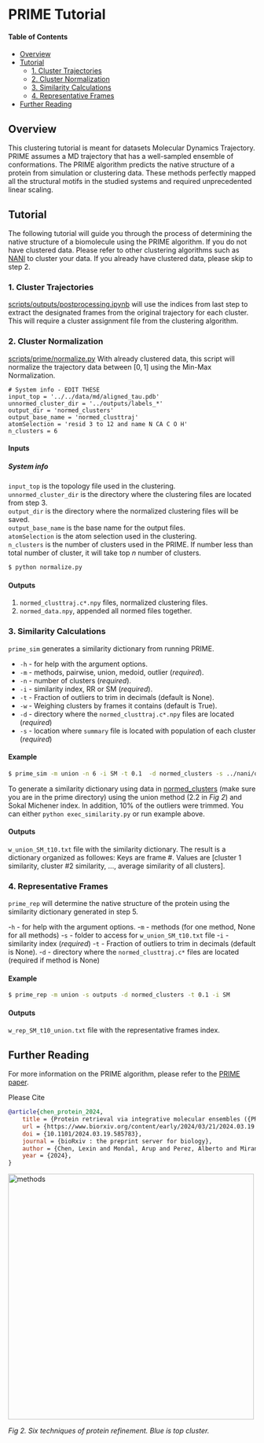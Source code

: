 # PRIME Tutorial

#### Table of Contents
- [Overview](#overview)
- [Tutorial](#tutorial)
  - [1. Cluster Trajectories](#1-cluster-trajectories)
  - [2. Cluster Normalization](#2-cluster-normalization)
  - [3. Similarity Calculations](#3-similarity-calculations)
  - [4. Representative Frames](#4-representative-frames)
- [Further Reading](#further-reading)

## Overview
This clustering tutorial is meant for datasets Molecular Dynamics Trajectory. PRIME assumes a MD trajectory that has a well-sampled ensemble of conformations. The PRIME algorithm predicts the native structure of a protein from simulation or clustering data. These methods perfectly mapped all the structural motifs in the studied systems and required unprecedented linear scaling.

## Tutorial
The following tutorial will guide you through the process of determining the native structure of a biomolecule using the PRIME algorithm. If you do not have clustered data. Please refer to other clustering algorithms such as [NANI](nani.md) to cluster your data. If you already have clustered data, please skip to step 2.

### 1. Cluster Trajectories
[scripts/outputs/postprocessing.ipynb](../scripts/outputs/postprocessing.ipynb) will use the indices from last step to extract the designated frames from the original trajectory for each cluster. This will require a cluster assignment file from the clustering algorithm.

### 2. Cluster Normalization
[scripts/prime/normalize.py](../scripts/prime/normalize.py) With already clustered data, this script will normalize the trajectory data between $[0,1]$ using the Min-Max Normalization. 

    # System info - EDIT THESE
    input_top = '../../data/md/aligned_tau.pdb'
    unnormed_cluster_dir = '../outputs/labels_*'
    output_dir = 'normed_clusters'
    output_base_name = 'normed_clusttraj'
    atomSelection = 'resid 3 to 12 and name N CA C O H'
    n_clusters = 6

#### Inputs
##### System info
`input_top` is the topology file used in the clustering. <br>
`unnormed_cluster_dir` is the directory where the clustering files are located from step 3. <br>
`output_dir` is the directory where the normalized clustering files will be saved. <br>
`output_base_name` is the base name for the output files. <br>
`atomSelection` is the atom selection used in the clustering. <br>
`n_clusters` is the number of clusters used in the PRIME. If number less than total number of cluster, it will take top *n* number of clusters. <br>

```bash
$ python normalize.py
```

#### Outputs
1. `normed_clusttraj.c*.npy` files, normalized clustering files.
2. `normed_data.npy`, appended all normed files together.

### 3. Similarity Calculations
`prime_sim` generates a similarity dictionary from running PRIME. 

- `-h` - for help with the argument options.
- `-m` - methods, pairwise, union, medoid, outlier (*required*).
- `-n` - number of clusters (*required*).
- `-i` - similarity index, RR or SM (*required*).
- `-t` - Fraction of outliers to trim in decimals (default is None).
- `-w` - Weighing clusters by frames it contains (default is True).
- `-d` - directory where the `normed_clusttraj.c*.npy` files are located (*required*)
- `-s` - location where `summary` file is located with population of each cluster (*required*)

#### Example 
```bash
$ prime_sim -m union -n 6 -i SM -t 0.1  -d normed_clusters -s ../nani/outputs/summary_6.csv
```

To generate a similarity dictionary using data in [normed_clusters](../scripts/prime/normed_clusters) (make sure you are in the prime directory) using the union method (2.2 in *Fig 2*) and Sokal Michener index. In addition, 10% of the outliers were trimmed. You can either `python exec_similarity.py` or run example above.

#### Outputs
`w_union_SM_t10.txt` file with the similarity dictionary.
The result is a dictionary organized as followes:
Keys are frame #. Values are [cluster 1 similarity, cluster #2 similarity, ..., average similarity of all clusters].

### 4. Representative Frames
`prime_rep` will determine the native structure of the protein using the similarity dictionary generated in step 5.

-`h` - for help with the argument options.
-`m` - methods (for one method, None for all methods)
-`s` - folder to access for `w_union_SM_t10.txt` file
-`i` - similarity index (*required*)
-`t` - Fraction of outliers to trim in decimals (default is None).
-`d` - directory where the `normed_clusttraj.c*` files are located (required if method is None)

#### Example 
```bash
$ prime_rep -m union -s outputs -d normed_clusters -t 0.1 -i SM
```

#### Outputs
`w_rep_SM_t10_union.txt` file with the representative frames index.

## Further Reading
For more information on the PRIME algorithm, please refer to the [PRIME paper](https://www.biorxiv.org/content/10.1101/2024.03.19.585783v1). 

Please Cite
```bibtex
@article{chen_protein_2024,
	title = {Protein retrieval via integrative molecular ensembles ({PRIME}) through extended similarity indices},
	url = {https://www.biorxiv.org/content/early/2024/03/21/2024.03.19.585783},
	doi = {10.1101/2024.03.19.585783},
	journal = {bioRxiv : the preprint server for biology},
	author = {Chen, Lexin and Mondal, Arup and Perez, Alberto and Miranda-Quintana, Ramon Alain},
	year = {2024},
}
```

<img src="../docs/img/methods.jpg" alt="methods" width="500" height=auto align="center"></a>

*Fig 2. Six techniques of protein refinement. Blue is top cluster.*